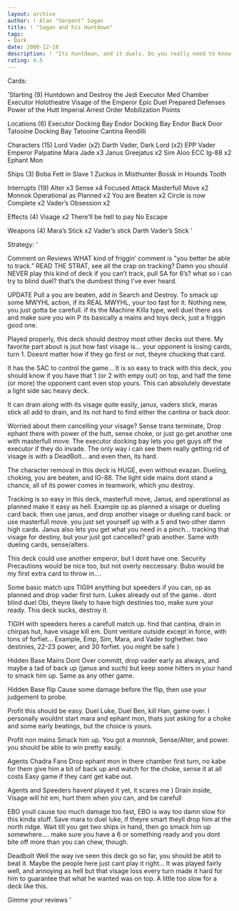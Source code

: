 ```yaml
---
layout: archive
author: ! Alan "Serpent" Sagan
title: ! "Sagan and his Huntdown"
tags:
- Dark
date: 2000-12-18
description: ! "Its huntdown, and it duels.	Do you really need to know more?"
rating: 4.5
---
```

Cards: 

'Starting (9)
Huntdown and Destroy the Jedi
Executor Med Chamber
Executor Holotheatre
Visage of the Emperor
Epic Duel
Prepared Defenses
Power of the Hutt
Imperial Arrest Order
Mobilization Points

Locations (6)
Executor Docking Bay
Endor Docking Bay
Endor Back Door
Tatooine Docking Bay
Tatooine Cantina
Rendilli

Characters (15)
Lord Vader (x2)
Darth Vader, Dark Lord (x2)
EPP Vader
Emperor Palpatine
Mara Jade x3
Janus Greejatus x2
Sim Aloo
ECC Ig-88 x2
Ephant Mon

Ships (3)
Boba Fett in Slave 1
Zuckus in Misthunter
Bossk in Hounds Tooth

Interrupts (19)
Alter x3
Sense x4
Focused Attack
Masterfull Move x2
Monnok
Operational as Planned x2
You are Beaten x2
Circle is now Complete x2
Vader’s Obsession x2

Effects (4)
Visage x2
There’ll  be hell to pay
No Escape

Weapons (4)
Mara’s Stick x2
Vader’s stick
Darth Vader’s Stick '

Strategy: '

Comment on Reviews
WHAT kind of friggin’ comment is ”you better be able to track.”	READ THE STRAT, see all the crap on tracking?  Damn you should NEVER play this kind of deck if you can’t track, pull SA for 6’s?  what so i can try to blind duel?  that’s the dumbest thing I’ve ever heard.


UPDATE  Pull a you are beaten, add in Search and Destroy.
To smack up some MWYHL action, if its REAL MWYHL, your too fast for it.  Nothing new, you just gotta be carefull.
if its the Machine Killa type, well duel there ass and make sure you win P  its basically a mains and toys deck, just a friggin
good one.

Played properly, this deck should destroy most other decks out there.  My favorite part about is jsut how fast visage is...   your opponent is losing cards, turn 1.  Doesnt matter how if they go first or not, theyre chucking that card.

It has the SAC to control the game...  It is so easy to track with this deck, you should know if you have that 1 (or 2 with empy out) on top, and half the time (or more) the opponent cant even stop yours.  This can absolutely devestate a light side sac heavy deck.

It can drain along with its visage quite easily, janus, vaders stick, maras stick all add to drain, and its not hard to find either the cantina or back door.

Worried about them cancelling your visage?   Sense trans terminate, Drop ephant there with power of the hutt, sense choke, or just go get another one with masterfull move.  The executor docking bay lets you get guys off the executor if they do invade.  The only way i can see them really getting rid of visage is with a DeadBolt... and even then, its hard.

The character removal in this deck is HUGE, even without evazan.  Dueling, choking, you are beaten, and IG-88.	The light side mains dont stand a chance, all of its power comes in teamwork, which you destroy.

Tracking is so easy in this deck, masterfull move, Janus, and operational as planned make it easy as hell.  Example  op as planned a visage or dueling card back.  then use janus, and drop another visage or dueling card back.  or use masterfull move.  you just set yourself up with a 5 and two other damn high cards.
Janus also lets you get what you need in a pinch... tracking that visage for destiny, but your just got cancelled?  grab another.  Same with dueling cards, sense/alters.

This deck could use another emperor, but I dont have one.  Security Precautions would be nice too, but not overly neccessary.  Bubo would be my first extra card to throw in....

Some basic match ups
TIGIH anything but speeders
if you can, op as planned and drop vader first turn.  Lukes already out of the game..  dont blind duel Obi, theyre likely to have high destinies too, make sure your ready.  This deck sucks, destroy it.

TIGIH with speeders
heres a carefull match up.  find that cantina, drain in chirpas hut, have visage kill em.  Dont venture outside except in force, with tons of forfiet...  Example, Emp, Sim, Mara, and Vader toghether.  two destinies, 22-23 power, and 30 forfiet.  you might be safe )

Hidden Base Mains
Dont Over committ, drop vader early as always, and maybe a tad of back up (janus and such)  but keep some hitters in your hand to smack him up.  Same as any other game.

Hidden Base flip
Cause some damage before the flip, then use your judgement to probe.

Profit
this should be easy.  Duel Luke, Duel Ben, kill Han, game over.  I personally wouldnt start mara and ephant mon, thats just asking for a choke and some early beatings, but the choice is yours.

Profit non mains
Smack him up.  You got a monnok, Sense/Alter, and power.  you should be able to win pretty easily.

Agents Chadra Fans
Drop ephant mon in there chamber first turn, no kabe for them	give him a bit of back up and watch for the choke, sense it at all costs  Easy game if they cant get kabe out.

Agents and Speeders
havent played it yet, it scares me )  Drain inside, Visage will hit em, hurt them when you can, and be carefull

EBO
youll cause too much damage too fast, EBO is way too damn slow for this kinda stuff.  Save mara to duel luke, if theyre smart theyll drop him at the north ridge.  Wait till you get two ships in hand, then go smack him up somewhere.... make sure you have a 6 or something ready and you dont bite off more than you can chew, though.

Deadbolt
Well the way ive seen this deck go so far, you should be ablt to beat it.  Maybe the people here just cant play it right...  It was played fairly well, and annoying as hell  but that visage loss every turn made it hard for him to guarantee that what he wanted was on top.
A little too slow for a deck like this.

Gimme your reviews	'